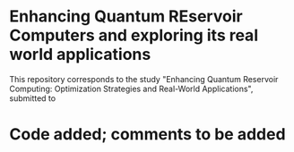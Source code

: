 # Enhancing Quantum REservoir Computers and exploring its real world applications
This repository corresponds to the study "Enhancing Quantum Reservoir Computing: Optimization Strategies and Real-World Applications", submitted to <Placeholder>

# Code added; comments to be added
